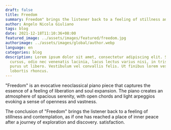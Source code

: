 ```yaml
---
draft: false
title: Freedom
summary: Freedom" brings the listener back to a feeling of stillness and contemplation.
author: Angelo Nicola Giuliano
tags: blog
date: 2021-12-18T11:10:36+08:00
featured_image: ../assets/images/featured/freedom.jpg
authorimage: ../assets/images/global/author.webp
language: en
categories: blog
description: Lorem ipsum dolor sit amet, consectetur adipiscing elit. Sed
  cursus, odio nec venenatis lacinia, lacus lectus varius nisi, in tristique mi
  purus ut libero. Vestibulum vel convallis felis. Ut finibus lorem vestibulum
  lobortis rhoncus.
---
```

"Freedom" is an evocative neoclassical piano piece that captures the essence of a feeling of liberation and soul expansion. The piano creates an atmosphere of spacious serenity, with open chords and light arpeggios evoking a sense of openness and vastness.

The conclusion of "Freedom" brings the listener back to a feeling of stillness and contemplation, as if one has reached a place of inner peace after a journey of exploration and discovery. satisfaction.